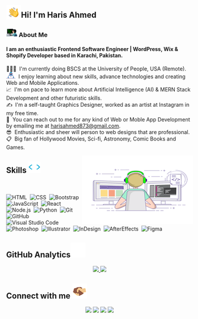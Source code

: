 <img alt="Night Coding" src="./assets/Hand%20Wave.gif" width='40' align="left"/><h2>Hi! I'm Haris Ahmed</h2>

<!-- ## 👋 &nbsp;Hi! I'm Haris Ahmed -->

### <img src="./assets/p.png" width='30px'>&nbsp;About Me

#### I am an enthusiastic Frontend Software Engineer | WordPress, Wix & Shopify Developer based in Karachi, Pakistan.

👨🏻‍🎓 &nbsp;I'm currently doing BSCS at the University of People, USA (Remote).\
<img src="./assets/d.png" width="25px"> &nbsp;I enjoy learning about new skills, advance technologies and creating Web and Mobile Applications.\
📈 &nbsp;I'm on pace to learn more about Artificial Intelligence (AI) & MERN Stack Development and other futuristic skills.\
✍️ &nbsp;I'm a self-taught Graphics Designer, worked as an artist at Instagram in my free time.\
📧 &nbsp;You can reach out to me for any kind of Web or Moble App Development by emailing me at harisahmed873@gmail.com.\
😎 &nbsp;Enthusiastic and sheer will person to web designs that are professional.\
📋 &nbsp;Big fan of Hollywood Movies, Sci-fi, Astronomy, Comic Books and Games.

<img alt="Coder" src="./assets/coding-freak.gif" align="right"/>

### <h2> Skills <img src = "./assets/giphy.gif"></h2>

<br /><br />
![HTML](https://img.shields.io/badge/HTML-E34F26?style=flat&logo=html5&logoColor=white)&nbsp;
![CSS](https://img.shields.io/badge/CSS-1572B6?style=flat&logo=css3&logoColor=white)&nbsp;
![Bootstrap](https://img.shields.io/badge/Bootstrap-563D7C?style=flat&logo=bootstrap&logoColor=white)&nbsp;
![JavaScript](https://img.shields.io/badge/JavaScript-F7DF1E?style=flat&logo=javascript&logoColor=black)&nbsp;
![React](https://img.shields.io/badge/React-20232A?style=flat&logo=react&logoColor=61DAFB)&nbsp;
![Node.js](https://img.shields.io/badge/Node.js-43853D?style=flat&logo=node.js&logoColor=white)&nbsp;
![Python](https://img.shields.io/badge/Python-14354C?style=flat&logo=python&logoColor=white)&nbsp;
![Git](https://img.shields.io/badge/Git-100000?style=flat&logo=git&logoColor=red)&nbsp;
![GitHub](https://img.shields.io/badge/GitHub-100000?style=flat&logo=github&logoColor=white)&nbsp;
![Visual Studio Code](https://img.shields.io/badge/Visual%20Studio%20Code-20232A?style=flat&logo=visual-studio-code&logoColor=61DAFB)&nbsp;
![Photoshop](https://badges.aleen42.com/src/photoshop.svg)&nbsp;
![Illustrator](https://aleen42.github.io/badges/src/illustrator.svg)&nbsp;
![InDesign](https://img.shields.io/badge/-InDesign-05122A?style=flat&logo=adobe-indesign)&nbsp;
![AfterEffects](https://aleen42.github.io/badges/src/after_effects.svg)&nbsp;
![Figma](https://img.shields.io/badge/Figma-F24E1E?style=flat&logo=figma&logoColor=white)&nbsp;

### <h2> GitHub Analytics<img src="./assets/analytics.gif"> </h2>

<p align="center">
<a href="https://github.com/haris386">
  <img height="180em" src="https://github-readme-stats.vercel.app/api?username=haris386&theme=radical&show_icons=true"/>
  <img height="180em" src="https://github-readme-stats-eight-theta.vercel.app/api/top-langs/?username=haris386&layout=compact&langs_count=8&theme=radical&show_icons"/>
</a>
</p>

### <h2> Connect with me <img src='./assets/hs.gif'> </h2>

<p align="center">
<a href="https://haris386.github.io/MyPortfolio/"><img src="https://img.shields.io/badge/harisahmedportfolio-1877F2?style=flat&logo=Google-Chrome&logoColor=white"/></a>
<a href="mailto:harisahmed873@gmail.com"><img src="https://img.shields.io/badge/harisahmed873@gmail.com-D14836?style=flat&logo=gmail&logoColor=white"/></a>
<a href="https://www.linkedin.com/in/haris-ahmed-998a69183/"><img src="https://img.shields.io/badge/-Haris Ahmed-0077B5?style=flat&logo=Linkedin&logoColor=white"/></a>
<a href="https://www.instagram.com/haris_ahmedrdj/?hl=en"><img src="https://img.shields.io/badge/harisahmedrdj-E4405F?style=flat&logo=instagram&logoColor=white"/></a>
</p>
